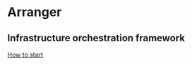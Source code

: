 # Arranger

## Infrastructure orchestration framework

[How to start](doc/arranger/PREPARE_ENVIRONMENT.md)